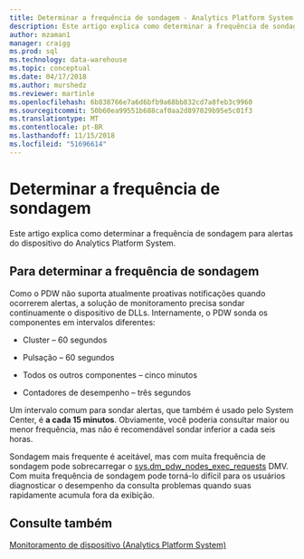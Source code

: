 ```yaml
---
title: Determinar a frequência de sondagem - Analytics Platform System | Microsoft Docs
description: Este artigo explica como determinar a frequência de sondagem para alertas do dispositivo do Analytics Platform System.
author: mzaman1
manager: craigg
ms.prod: sql
ms.technology: data-warehouse
ms.topic: conceptual
ms.date: 04/17/2018
ms.author: murshedz
ms.reviewer: martinle
ms.openlocfilehash: 6b838766e7a6d6bfb9a68bb832cd7a8feb3c9960
ms.sourcegitcommit: 50b60ea99551b688caf0aa2d897029b95e5c01f3
ms.translationtype: MT
ms.contentlocale: pt-BR
ms.lasthandoff: 11/15/2018
ms.locfileid: "51696614"
---
```

# <a name="determine-polling-frequency"></a>Determinar a frequência de sondagem
Este artigo explica como determinar a frequência de sondagem para alertas do dispositivo do Analytics Platform System.  
  
## <a name="to-determine-the-polling-frequency"></a>Para determinar a frequência de sondagem  
Como o PDW não suporta atualmente proativas notificações quando ocorrerem alertas, a solução de monitoramento precisa sondar continuamente o dispositivo de DLLs.  Internamente, o PDW sonda os componentes em intervalos diferentes:  
  
-   Cluster – 60 segundos  
  
-   Pulsação – 60 segundos  
  
-   Todos os outros componentes – cinco minutos  
  
-   Contadores de desempenho – três segundos  
  
Um intervalo comum para sondar alertas, que também é usado pelo System Center, é **a cada 15 minutos**.  Obviamente, você poderia consultar maior ou menor frequência, mas não é recomendável sondar inferior a cada seis horas.  
  
Sondagem mais frequente é aceitável, mas com muita frequência de sondagem pode sobrecarregar o [sys.dm_pdw_nodes_exec_requests](https://msdn.microsoft.com/library/ms177648(v=sql11).aspx) DMV.  Com muita frequência de sondagem pode torná-lo difícil para os usuários diagnosticar o desempenho da consulta problemas quando suas rapidamente acumula fora da exibição.  
  
## <a name="see-also"></a>Consulte também  
<!-- MISSING LINKS [Common Metadata Query Examples &#40;SQL Server PDW&#41;](../sqlpdw/common-metadata-query-examples-sql-server-pdw.md)  -->  
[Monitoramento de dispositivo &#40;Analytics Platform System&#41;](appliance-monitoring.md)  
  
